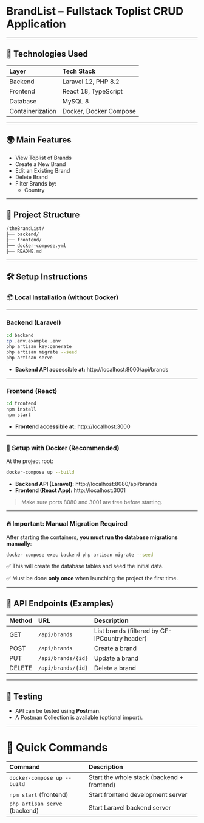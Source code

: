 
# BrandList – Fullstack Toplist CRUD Application

---

## 🚀 Technologies Used

| Layer | Tech Stack |
|:------|:-----------|
| Backend | Laravel 12, PHP 8.2 |
| Frontend | React 18, TypeScript |
| Database | MySQL 8 |
| Containerization | Docker, Docker Compose |

---

## 🌍 Main Features

- View Toplist of Brands
- Create a New Brand 
- Edit an Existing Brand 
- Delete Brand 
- Filter Brands by:
  - Country


---

## 📂 Project Structure

```bash
/theBrandList/
├── backend/          
├── frontend/        
├── docker-compose.yml
├── README.md
```

---

## 🛠️ Setup Instructions

### 📦 Local Installation (without Docker)

---

### Backend (Laravel)

```bash
cd backend
cp .env.example .env
php artisan key:generate
php artisan migrate --seed
php artisan serve
```

- **Backend API accessible at:** http://localhost:8000/api/brands

---

### Frontend (React)

```bash
cd frontend
npm install
npm start
```

- **Frontend accessible at:** http://localhost:3000

---

### 🐳 Setup with Docker (Recommended)

At the project root:

```bash
docker-compose up --build
```

- **Backend API (Laravel):** http://localhost:8080/api/brands
- **Frontend (React App):** http://localhost:3001

> Make sure ports 8080 and 3001 are free before starting.

---

### 🔥 Important: Manual Migration Required

After starting the containers, **you must run the database migrations manually**:

```bash
docker compose exec backend php artisan migrate --seed
```

✅ This will create the database tables and seed the initial data.

✅ Must be done **only once** when launching the project the first time.

---

## 📄 API Endpoints (Examples)

| Method | URL | Description |
|:------|:----|:------------|
| GET | `/api/brands` | List brands (filtered by CF-IPCountry header) |
| POST | `/api/brands` | Create a brand |
| PUT | `/api/brands/{id}` | Update a brand |
| DELETE | `/api/brands/{id}` | Delete a brand |

---

## 🧪 Testing

- API can be tested using **Postman**.
- A Postman Collection is available (optional import).

---

# 🎯 Quick Commands

| Command | Description |
|:--------|:------------|
| `docker-compose up --build` | Start the whole stack (backend + frontend) |
| `npm start` (frontend) | Start frontend development server |
| `php artisan serve` (backend) | Start Laravel backend server |


